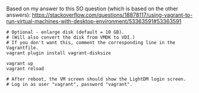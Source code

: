 Based on my answer to this SO question (which is based on the other answers):
https://stackoverflow.com/questions/18878117/using-vagrant-to-run-virtual-machines-with-desktop-environment/53363591#53363591 

```
# Optional - enlarge disk (default = 10 GB).
# (Will also convert the disk from VMDK to VDI.)
# If you don't want this, comment the corresponding line in the Vagrantfile.
vagrant plugin install vagrant-disksize

vagrant up
vagrant reload

# After reboot, the VM screen should show the LightDM login screen.
# Log in as user "vagrant", password "vagrant".
```
